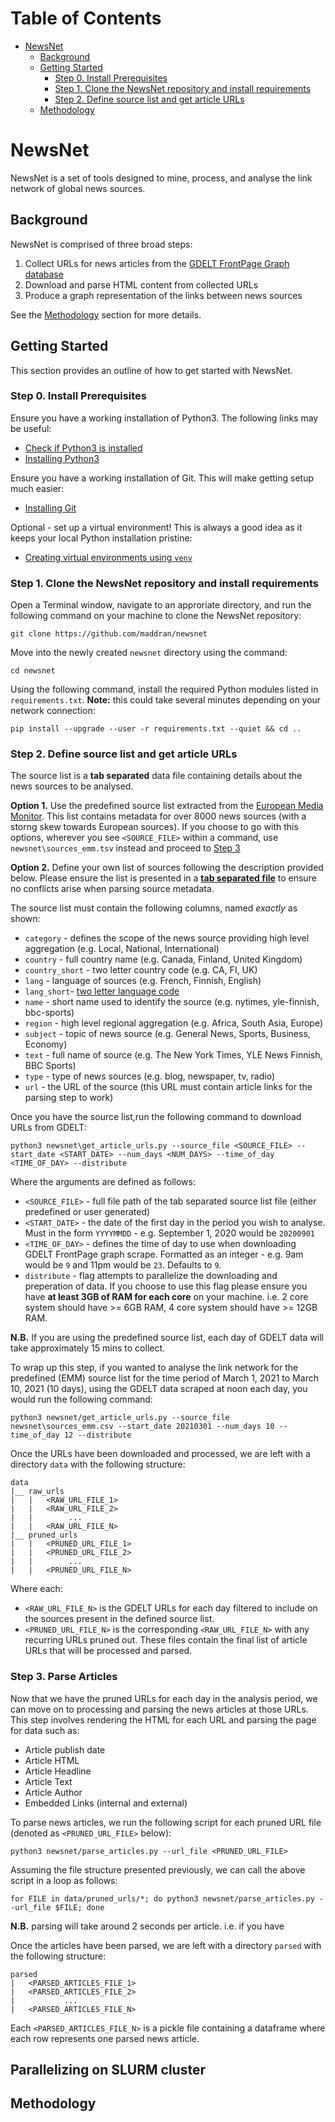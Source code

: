 # Table of Contents 
- [NewsNet](#newsnet)
  * [Background](#background)
  * [Getting Started](#getting-started)
    + [Step 0. Install Prerequisites](#step-0-install-prerequisites)
    + [Step 1. Clone the NewsNet repository and install requirements](#step-1-clone-the-newsnet-repository-and-install-requirements)
    + [Step 2. Define source list and get article URLs](#step-2-define-source-list-and-get-article-urls)
  * [Methodology](#methodology)

# NewsNet

NewsNet is a set of tools designed to mine, process, and analyse the link network of global news sources.



## Background

NewsNet is comprised of three broad steps:

1. Collect URLs for news articles from the [GDELT FrontPage Graph database](https://blog.gdeltproject.org/announcing-gdelt-global-frontpage-graph-gfg/)
2. Download and parse HTML content from collected URLs
3. Produce a graph representation of the links between news sources

See the [Methodology](#-methodology) section for more details.

## Getting Started

This section provides an outline of how to get started with NewsNet.

### Step 0. Install Prerequisites

Ensure you have a working installation of Python3. The following links may be useful:

* [Check if Python3 is installed](https://phoenixnap.com/kb/check-python-version)
* [Installing Python3](https://realpython.com/installing-python/)

Ensure you have a working installation of Git. This will make getting setup much easier:

* [Installing Git](https://git-scm.com/book/en/v2/Getting-Started-Installing-Git)

Optional - set up a virtual environment! This is always a good idea as it keeps your local Python installation pristine:

* [Creating virtual environments using `venv`](https://docs.python.org/3/library/venv.html)

### Step 1. Clone the NewsNet repository and install requirements

Open a Terminal window, navigate to an approriate directory, and run the following command on your machine to clone the NewsNet repository:

`git clone https://github.com/maddran/newsnet`

Move into the newly created `newsnet` directory using the command:

`cd newsnet`

Using the following command, install the required Python modules listed in `requirements.txt`. **Note:** this could take several minutes depending on your network connection:

`pip install --upgrade --user -r requirements.txt --quiet && cd ..`

### Step 2. Define source list and get article URLs

The source list is a **tab separated** data file containing details about the news sources to be analysed. 

**Option 1.** Use the predefined source list extracted from the [European Media Monitor](https://emm.newsbrief.eu/NewsBrief/sourceslist/en/list.html). This list contains metadata for over 8000 news sources (with a storng skew towards European sources). If you choose to go with this options, wherever you see `<SOURCE_FILE>` within a command, use `newsnet\sources_emm.tsv` instead and proceed to [Step 3](#-step-3)

**Option 2.** Define your own list of sources following the description provided below. Please ensure the list is presented in a **[tab separated file](https://en.wikipedia.org/wiki/Tab-separated_values)** to ensure no conflicts arise when parsing source metadata.

The source list must contain the following columns, named *exactly* as shown:

* `category` - defines the scope of the news source providing high level aggregation (e.g. Local, National, International)
* `country` - full country name (e.g. Canada, Finland, United Kingdom)
* `country_short` - two letter country code (e.g. CA, FI, UK)
* `lang` - language of sources (e.g. French, Finnish, English)
* `lang_short`- [two letter language code](https://en.wikipedia.org/wiki/List_of_ISO_639-1_codes)
* `name` - short name used to identify the source (e.g. nytimes, yle-finnish, bbc-sports)
* `region` - high level regional aggregation (e.g. Africa, South Asia, Europe)
* `subject` - topic of news source (e.g. General News, Sports, Business, Economy)
* `text` - full name of source (e.g. The New York Times, YLE News Finnish, BBC Sports)
* `type` - type of news sources (e.g. blog, newspaper, tv, radio)
* `url` - the URL of the source (this URL must contain article links for the parsing step to work)

Once you have the source list,run the following command to download URLs from GDELT:

`python3 newsnet\get_article_urls.py --source_file <SOURCE_FILE> --start_date <START_DATE> --num_days <NUM_DAYS> --time_of_day <TIME_OF_DAY> --distribute`

Where the arguments are defined as follows:

* `<SOURCE_FILE>` - full file path of the tab separated source list file (either predefined or user generated)
* `<START_DATE>` - the date of the first day in the period you wish to analyse. Must in the form `YYYYMMDD` - e.g. September 1, 2020 would be `20200901`
* `<TIME_OF_DAY>` - defines the time of day to use when downloading GDELT FrontPage graph scrape. Formatted as an integer - e.g. 9am would be `9` and 11pm would be `23`. Defaults to `9`.
* `distribute` - flag attempts to parallelize the downloading and preperation of data. If you choose to use this flag please ensure you have **at least 3GB of RAM for each core** on your machine. i.e. 2 core system should have >= 6GB RAM,  4 core system should have >= 12GB RAM.

**N.B.** If you are using the predefined source list, each day of GDELT data will take approximately 15 mins to collect.

To wrap up this step, if you wanted to analyse the link network for the predefined (EMM) source list for the time period of March 1, 2021 to March 10, 2021 (10 days), using the GDELT data scraped at noon each day, you would run the following command:

`python3 newsnet/get_article_urls.py --source_file newsnet\sources_emm.csv --start_date 20210301 --num_days 10 --time_of_day 12 --distribute`

Once the URLs have been downloaded and processed, we are left with a directory `data` with the following structure:

```
data
|__ raw_urls
|   |   <RAW_URL_FILE_1>
|   |   <RAW_URL_FILE_2>
|   |        ...
|   |   <RAW_URL_FILE_N>
|__ pruned_urls
|   |   <PRUNED_URL_FILE_1>
|   |   <PRUNED_URL_FILE_2>
|   |        ...
|   |   <PRUNED_URL_FILE_N>
```

Where each:
* `<RAW_URL_FILE_N>` is the GDELT URLs for each day filtered to include on the sources present in the defined source list.
* `<PRUNED_URL_FILE_N>` is the corresponding `<RAW_URL_FILE_N>` with any recurring URLs pruned out. These files contain the final list of article URLs that will be processed and parsed.

### Step 3. Parse Articles

Now that we have the pruned URLs for each day in the analysis period, we can move on to processing and parsing the news articles at those URLs. This step involves rendering the HTML for each URL and parsing the page for data such as:

* Article publish date
* Article HTML
* Article Headline
* Article Text
* Article Author
* Embedded Links (internal and external)

To parse news articles, we run the following script for each pruned URL file (denoted as `<PRUNED_URL_FILE>` below):

`python3 newsnet/parse_articles.py --url_file <PRUNED_URL_FILE>`

Assuming the file structure presented previously, we can call the above script in a loop as follows:

`for FILE in data/pruned_urls/*; do python3 newsnet/parse_articles.py --url_file $FILE; done`

**N.B.** parsing will take around 2 seconds per article. i.e. if you have 

Once the articles have been parsed, we are left with a directory `parsed` with the following structure:

```
parsed
|   <PARSED_ARTICLES_FILE_1>
|   <PARSED_ARTICLES_FILE_2>
|           ...
|   <PARSED_ARTICLES_FILE_N>
```
Each `<PARSED_ARTICLES_FILE_N>` is a pickle file containing a dataframe where each row represents one parsed news article.

## Parallelizing on SLURM cluster

## Methodology

